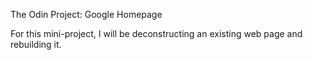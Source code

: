The Odin Project: Google Homepage

For this mini-project, I will be deconstructing an existing web page and rebuilding it.